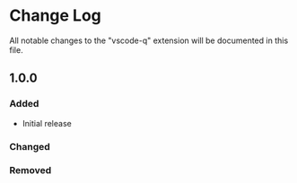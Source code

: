 # Change Log
All notable changes to the "vscode-q" extension will be documented in this file.

## 1.0.0
### Added
- Initial release

### Changed

### Removed
